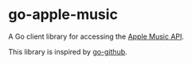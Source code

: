 # go-apple-music

A Go client library for accessing the [Apple Music API][].

This library is inspired by [go-github][].

[Apple Music API]: https://developer.apple.com/library/content/documentation/NetworkingInternetWeb/Conceptual/AppleMusicWebServicesReference/
[go-github]: https://github.com/google/go-github
